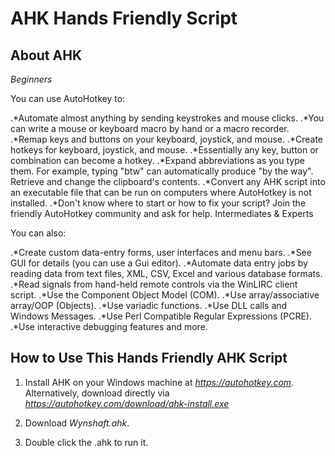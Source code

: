 AHK Hands Friendly Script
==========================

About AHK
----------
*Beginners*

You can use AutoHotkey to:

.*Automate almost anything by sending keystrokes and mouse clicks.
.*You can write a mouse or keyboard macro by hand or a macro recorder.
.*Remap keys and buttons on your keyboard, joystick, and mouse.
.*Create hotkeys for keyboard, joystick, and mouse.
.*Essentially any key, button or combination can become a hotkey.
.*Expand abbreviations as you type them.
For example, typing "btw" can automatically produce "by the way".
Retrieve and change the clipboard's contents.
.*Convert any AHK script into an executable file that can be run on computers where AutoHotkey is not installed.
.*Don't know where to start or how to fix your script?
Join the friendly AutoHotkey community and ask for help.
Intermediates & Experts

You can also:

.*Create custom data-entry forms, user interfaces and menu bars.
.*See GUI for details (you can use a Gui editor).
.*Automate data entry jobs by reading data from text files, XML, CSV, Excel and various database formats.
.*Read signals from hand-held remote controls via the WinLIRC client script.
.*Use the Component Object Model (COM).
.*Use array/associative array/OOP (Objects).
.*Use variadic functions.
.*Use DLL calls and Windows Messages.
.*Use Perl Compatible Regular Expressions (PCRE).
.*Use interactive debugging features and more.

How to Use This Hands Friendly AHK Script
-----------------------------------------

1. Install AHK on your Windows machine at *https://autohotkey.com*. Alternatively, download directly via *https://autohotkey.com/download/ahk-install.exe*

2. Download *Wynshaft.ahk*.

3. Double click the .ahk to run it.

